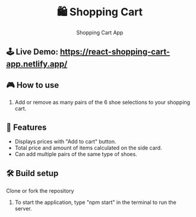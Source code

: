 <h1 align="center">🛍️ Shopping Cart</h1>

<p align="center">Shopping Cart App</p>

## 🕹 Live Demo: https://react-shopping-cart-app.netlify.app/


## 🎮 How to use
1. Add or remove as many pairs of the 6 shoe selections to your shopping cart.


## 🚀 Features
- Displays prices with "Add to cart" button.
- Total price and amount of items calculated on the side card.
- Can add multiple pairs of the same type of shoes.

## 🛠 Build setup
Clone or fork the repository

1. To start the application, type "npm start" in the terminal to run the server.

